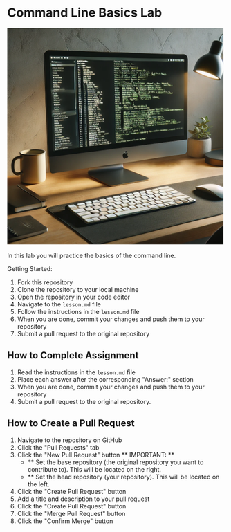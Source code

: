 # Command Line Basics Lab

<img src="./assets/terminal.webp" alt="Terminal" width="500">

In this lab you will practice the basics of the command line.

Getting Started:

1. Fork this repository
2. Clone the repository to your local machine
3. Open the repository in your code editor
4. Navigate to the `lesson.md` file
5. Follow the instructions in the `lesson.md` file
6. When you are done, commit your changes and push them to your repository
7. Submit a pull request to the original repository


## How to Complete Assignment

1. Read the instructions in the `lesson.md` file
2. Place each answer after the corresponding "Answer:" section
3. When you are done, commit your changes and push them to your repository
4. Submit a pull request to the original repository.

## How to Create a Pull Request

1. Navigate to the repository on GitHub
2. Click the "Pull Requests" tab
3. Click the "New Pull Request" button
    ** IMPORTANT: **
    - ** Set the base repository (the original repository you want to contribute to). This will be located on the right.
    - ** Set the head repository (your repository). This will be located on the left.
4. Click the "Create Pull Request" button
5. Add a title and description to your pull request
6. Click the "Create Pull Request" button
7. Click the "Merge Pull Request" button
8. Click the "Confirm Merge" button 